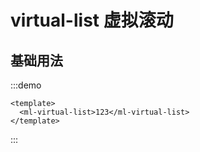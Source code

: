 # virtual-list 虚拟滚动

## 基础用法

:::demo

```vue
<template>
  <ml-virtual-list>123</ml-virtual-list>
</template>
```
:::